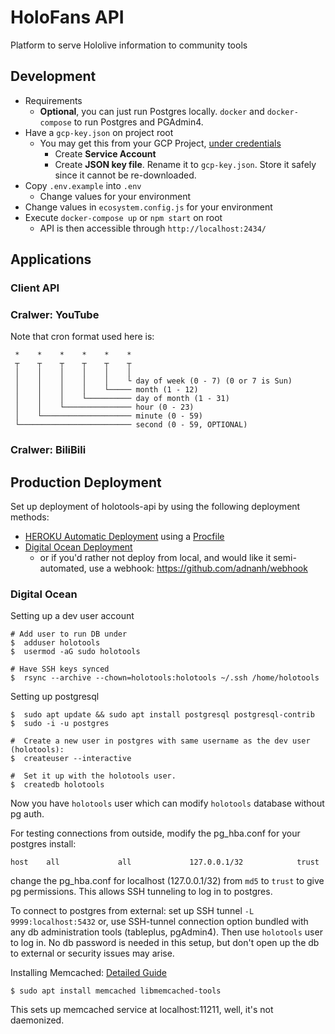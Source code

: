 # HoloFans API
Platform to serve Hololive information to community tools

## Development
* Requirements
  * **Optional**, you can just run Postgres locally. `docker` and `docker-compose` to run Postgres and PGAdmin4.
* Have a `gcp-key.json` on project root
  * You may get this from your GCP Project, [under credentials](https://console.cloud.google.com/apis/credentials)
    * Create **Service Account**
    * Create **JSON key file**. Rename it to `gcp-key.json`. Store it safely since it cannot be re-downloaded.
* Copy `.env.example` into `.env`
  * Change values for your environment
* Change values in `ecosystem.config.js` for your environment
* Execute `docker-compose up` or `npm start` on root
  * API is then accessible through `http://localhost:2434/`

## Applications
### Client API

### Cralwer: YouTube

Note that cron format used here is:

```
 *    *    *    *    *    *
 ┬    ┬    ┬    ┬    ┬    ┬
 │    │    │    │    │    │
 │    │    │    │    │    └ day of week (0 - 7) (0 or 7 is Sun)
 │    │    │    │    └───── month (1 - 12)
 │    │    │    └────────── day of month (1 - 31)
 │    │    └─────────────── hour (0 - 23)
 │    └──────────────────── minute (0 - 59)
 └───────────────────────── second (0 - 59, OPTIONAL)
```

### Cralwer: BiliBili


## Production Deployment

Set up deployment of holotools-api by using the following deployment methods:

- [HEROKU Automatic Deployment](https://devcenter.heroku.com/articles/github-integration#automatic-deploys) using a [Procfile](https://devcenter.heroku.com/articles/preparing-a-codebase-for-heroku-deployment#3-add-a-procfile)
- [Digital Ocean Deployment](https://www.digitalocean.com/community/tutorials/how-to-set-up-automatic-deployment-with-git-with-a-vps)
  - or if you'd rather not deploy from local, and would like it semi-automated, use a webhook: https://github.com/adnanh/webhook

### Digital Ocean

Setting up a dev user account
```
# Add user to run DB under
$  adduser holotools
$  usermod -aG sudo holotools

# Have SSH keys synced
$  rsync --archive --chown=holotools:holotools ~/.ssh /home/holotools
```

Setting up postgresql
```
$  sudo apt update && sudo apt install postgresql postgresql-contrib
$  sudo -i -u postgres

#  Create a new user in postgres with same username as the dev user (holotools):
$  createuser --interactive

#  Set it up with the holotools user.
$  createdb holotools
```

Now you have `holotools` user which can modify `holotools` database without pg auth.

For testing connections from outside, modify the pg_hba.conf for your postgres install:
```
host    all             all             127.0.0.1/32            trust
```
change the pg_hba.conf for localhost (127.0.0.1/32) from `md5` to `trust` to give pg permissions. This allows SSH tunneling to log in to postgres.

To connect to postgres from external: set up SSH tunnel `-L 9999:localhost:5432` or, use SSH-tunnel connection option bundled with any db administration tools (tableplus, pgAdmin4). Then use `holotools` user to log in. No db password is needed in this setup, but don't open up the db to external or security issues may arise.


Installing Memcached: [Detailed Guide](https://www.digitalocean.com/community/tutorials/how-to-install-and-secure-memcached-on-ubuntu-16-04)
```
$ sudo apt install memcached libmemcached-tools
```
This sets up memcached service at localhost:11211, well, it's not daemonized.
